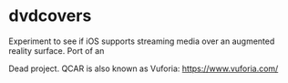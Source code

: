 # dvdcovers
Experiment to see if iOS supports streaming media over an augmented reality surface. Port of an 

Dead project. QCAR is also known as Vuforia: https://www.vuforia.com/
